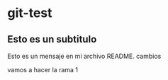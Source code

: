 
# git-test
## Esto es un subtitulo 
Esto es un mensaje en mi archivo README.
cambios

vamos a hacer la rama 1




